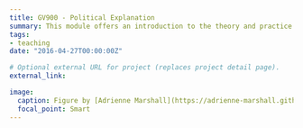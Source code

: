 ```yaml
---
title: GV900 - Political Explanation
summary: This module offers an introduction to the theory and practice of quantitative data analysis techniques.
tags:
- teaching
date: "2016-04-27T00:00:00Z"

# Optional external URL for project (replaces project detail page).
external_link: 

image:
  caption: Figure by [Adrienne Marshall](https://adrienne-marshall.github.io/ggplot2_workshop/)
  focal_point: Smart
---
```

